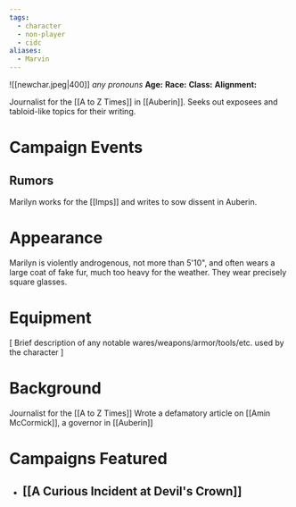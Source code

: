 ```yaml
---
tags:
  - character
  - non-player
  - cidc
aliases:
  - Marvin
---
```

![[newchar.jpeg|400]]
_any pronouns_
**Age:**
**Race:**
**Class:**
**Alignment:**

Journalist for the [[A to Z Times]] in [[Auberin]]. Seeks out exposees and tabloid-like topics for their writing.
# Campaign Events
## Rumors
Marilyn works for the [[Imps]] and writes to sow dissent in Auberin.

# Appearance
Marilyn is violently androgenous, not more than 5'10", and often wears a large coat of fake fur, much too heavy for the weather. They wear precisely square glasses.
# Equipment
\[ Brief description of any notable wares/weapons/armor/tools/etc. used by the character ]

# Background
Journalist for the [[A to Z Times]]
Wrote a defamatory article on [[Amin McCormick]], a governor in [[Auberin]]
# Campaigns Featured

- [[A Curious Incident at Devil's Crown]]
	- 